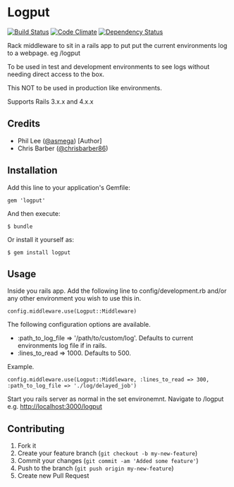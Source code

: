 # Logput

[![Build Status](https://api.travis-ci.org/asmega/logput.svg)](https://travis-ci.org/asmega/logput) [![Code Climate](https://codeclimate.com/github/asmega/logput/badges/gpa.svg)](https://codeclimate.com/github/asmega/logput) [![Dependency Status](https://gemnasium.com/asmega/logput.svg)](https://gemnasium.com/asmega/logput)

Rack middleware to sit in a rails app to put put the current environments log to a webpage. eg /logput

To be used in test and development environments to see logs without needing direct access to the box.

This NOT to be used in production like environments.

Supports Rails 3.x.x and 4.x.x

## Credits

* Phil Lee ([@asmega](https://github.com/asmega)) [Author]
* Chris Barber ([@chrisbarber86](https://github.com/chrisbarber86))

## Installation

Add this line to your application's Gemfile:

    gem 'logput'

And then execute:

    $ bundle

Or install it yourself as:

    $ gem install logput

## Usage

Inside you rails app. Add the following line to config/development.rb and/or any other environment you wish to use this in.

    config.middleware.use(Logput::Middleware)

The following configuration options are available.

* :path_to_log_file => '/path/to/custom/log'. Defaults to current environments log file if in rails.
* :lines_to_read => 1000. Defaults to 500.

Example.

    config.middleware.use(Logput::Middleware, :lines_to_read => 300, :path_to_log_file => './log/delayed_job')

Start you rails server as normal in the set environemnt. Navigate to /logput e.g. [http://localhost:3000/logput](http://localhost:3000/logput)

## Contributing

1. Fork it
2. Create your feature branch (`git checkout -b my-new-feature`)
3. Commit your changes (`git commit -am 'Added some feature'`)
4. Push to the branch (`git push origin my-new-feature`)
5. Create new Pull Request
